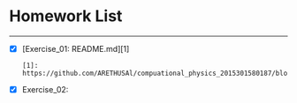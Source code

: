 # Homework List
******
- [x]  [Exercise_01: README.md][1]
       
       
       
       
       
       
       
       
       
       
       [1]: https://github.com/ARETHUSAl/compuational_physics_2015301580187/blob/master/README.md/
- [x] Exercise_02: 
